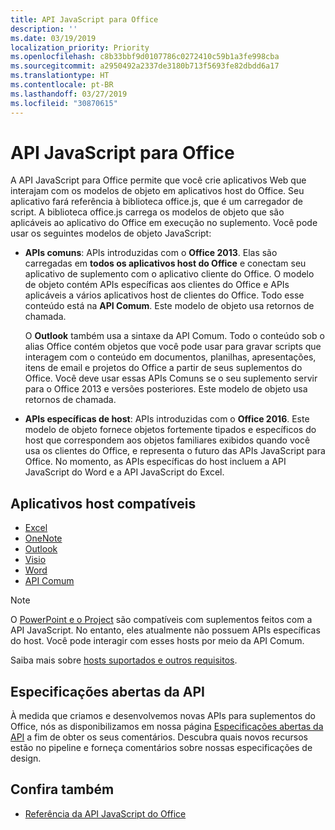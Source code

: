 ```yaml
---
title: API JavaScript para Office
description: ''
ms.date: 03/19/2019
localization_priority: Priority
ms.openlocfilehash: c8b33bbf9d0107786c0272410c59b1a3fe998cba
ms.sourcegitcommit: a2950492a2337de3180b713f5693fe82dbdd6a17
ms.translationtype: HT
ms.contentlocale: pt-BR
ms.lasthandoff: 03/27/2019
ms.locfileid: "30870615"
---
```

# <a name="javascript-api-for-office"></a>API JavaScript para Office

A API JavaScript para Office permite que você crie aplicativos Web que interajam com os modelos de objeto em aplicativos host do Office. Seu aplicativo fará referência à biblioteca office.js, que é um carregador de script. A biblioteca office.js carrega os modelos de objeto que são aplicáveis ao aplicativo do Office em execução no suplemento. Você pode usar os seguintes modelos de objeto JavaScript:

- **APIs comuns**: APIs introduzidas com o **Office 2013**. Elas são carregadas em **todos os aplicativos host do Office** e conectam seu aplicativo de suplemento com o aplicativo cliente do Office. O modelo de objeto contém APIs específicas aos clientes do Office e APIs aplicáveis a vários aplicativos host de clientes do Office. Todo esse conteúdo está na **API Comum**. Este modelo de objeto usa retornos de chamada. 

  O **Outlook** também usa a sintaxe da API Comum. Todo o conteúdo sob o alias Office contém objetos que você pode usar para gravar scripts que interagem com o conteúdo em documentos, planilhas, apresentações, itens de email e projetos do Office a partir de seus suplementos do Office. Você deve usar essas APIs Comuns se o seu suplemento servir para o Office 2013 e versões posteriores. Este modelo de objeto usa retornos de chamada.

- **APIs específicas de host**: APIs introduzidas com o **Office 2016**. Este modelo de objeto fornece objetos fortemente tipados e específicos do host que correspondem aos objetos familiares exibidos quando você usa os clientes do Office, e representa o futuro das APIs JavaScript para Office. No momento, as APIs específicas do host incluem a API JavaScript do Word e a API JavaScript do Excel.

## <a name="supported-host-applications"></a>Aplicativos host compatíveis

- [Excel](overview/excel-add-ins-reference-overview.md)
- [OneNote](overview/onenote-add-ins-javascript-reference.md)
- [Outlook](requirement-sets/outlook-api-requirement-sets.md)
- [Visio](overview/visio-javascript-reference-overview.md)
- [Word](overview/word-add-ins-reference-overview.md)
- [API Comum](requirement-sets/office-add-in-requirement-sets.md)

> [!NOTE] 
> O [PowerPoint e o Project](requirement-sets/powerpoint-and-project-note.md) são compatíveis com suplementos feitos com a API JavaScript. No entanto, eles atualmente não possuem APIs específicas do host. Você pode interagir com esses hosts por meio da API Comum.

Saiba mais sobre [hosts suportados e outros requisitos](../concepts/requirements-for-running-office-add-ins.md).

## <a name="open-api-specifications"></a>Especificações abertas da API

À medida que criamos e desenvolvemos novas APIs para suplementos do Office, nós as disponibilizamos em nossa página [Especificações abertas da API](openspec.md) a fim de obter os seus comentários. Descubra quais novos recursos estão no pipeline e forneça comentários sobre nossas especificações de design.

## <a name="see-also"></a>Confira também

- [Referência da API JavaScript do Office](/javascript/api/overview/office)
